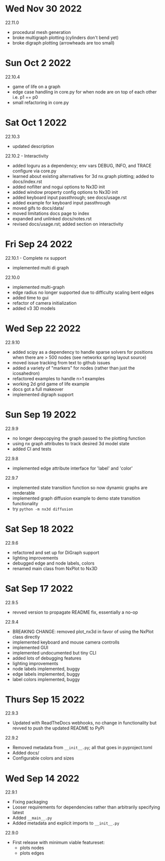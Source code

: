 # Wed Nov 30 2022
22.11.0
- procedural mesh generation
- broke multigraph plotting (cylinders don't bend yet)
- broke digraph plotting (arrowheads are too small)

# Sun Oct 2 2022
22.10.4
- game of life on a graph
- edge case handling in core.py for when node are on top of each other i.e. p1 == p0
- small refactoring in core.py

# Sat Oct 1 2022
22.10.3
- updated description

22.10.2 - Interactivity
- added loguru as a dependency; env vars DEBUG, INFO, and TRACE configure via core.py
- learned about existing alternatives for 3d nx.graph plotting; added to docs/index.rst
- added nofilter and nogui options to Nx3D init
- added window property config options to Nx3D init
- added keyboard input passthrough; see docs/usage.rst
- added example for keyboard input passthrough
- moved gifs to docs/data/
- moved limitations docs page to index
- expanded and unlinked docs/notes.rst
- revised docs/usage.rst; added section on interactivity

# Fri Sep 24 2022
22.10.1 - Complete nx support
- implemented multi di graph

22.10.0
- implemented multi-graph
- edge radius no longer supported due to difficulty scaling bent edges
- added time to gui
- refactor of camera initialization
- added v3 3D models

# Wed Sep 22 2022
22.9.10
- added scipy as a dependency to handle sparse solvers for positions when there are > 500 nodes (see networkx spring layout source)
- moved issue tracking from text to github issues
- added a variety of "markers" for nodes (rather than just the icosahedron)
- refactored examples to handle n>1 examples
- working 2d grid game of life example
- docs got a full makeover
- implemented digraph support

# Sun Sep 19 2022
22.9.9
- no longer deepcopying the graph passed to the plotting function
- using nx graph attributes to track desired 3d model state
- added CI and tests

22.9.8
- implemented edge attribute interface for 'label' and 'color'

22.9.7
- implemented state transition function so now dynamic graphs are renderable
- implemented graph diffusion example to demo state transition functionality
- try `python -m nx3d diffusion`

# Sat Sep 18 2022
22.9.6
- refactored and set up for DiGraph support
- lighting improvements
- debugged edge and node labels, colors
- renamed main class from NxPlot to Nx3D

# Sat Sep 17 2022
22.9.5
- revved version to propagate README fix, essentially a no-op

22.9.4
- BREAKING CHANGE: removed plot_nx3d in favor of using the NxPlot class directly
- implemented keyboard and mouse camera controlls
- implemented GUI
- implemented undocumented but tiny CLI
- added lots of debugging features
- lighting improvements
- node labels implemented, buggy
- edge labels implemented, buggy
- label colors implemented, buggy

# Thurs Sep 15 2022
22.9.3
- Updated with ReadTheDocs webhooks, no change in functionality but revved to push the updated README to PyPi

22.9.2
- Removed metadata from `__init__.py`; all that goes in pyproject.toml
- Added docs/
- Configurable colors and sizes

# Wed Sep 14 2022
22.9.1
- Fixing packaging
- Looser requirements for dependencies rather than arbitrarily specifying latest
- Added `__main__.py`
- Added metadata and explicit imports to `__init__.py`

22.9.0
- First release with minimum viable featureset:
  - plots nodes
  - plots edges
